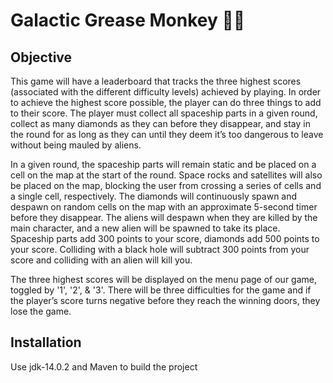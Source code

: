 # Galactic Grease Monkey 🐒🚀

## Objective
This game will have a leaderboard that tracks the three highest scores (associated with the different difficulty levels) achieved by playing. In order to achieve the highest score possible, the player can do three things to add to their score. The player must collect all spaceship parts in a given round, collect as many diamonds as they can before they disappear, and stay in the round for as long as they can until they deem it’s too dangerous to leave without being mauled by aliens. 

In a given round, the spaceship parts will remain static and be placed on a cell on the map at the start of the round. Space rocks and satellites will also be placed on the map, blocking the user from crossing a series of cells and a single cell, respectively. The diamonds will continuously spawn and despawn on random cells on the map with an approximate 5-second timer before they disappear. The aliens will despawn when they are killed by the main character, and a new alien will be spawned to take its place. Spaceship parts add 300 points to your score, diamonds add 500 points to your score. Colliding with a black hole will subtract 300 points from your score and colliding with an alien will kill you. 

The three highest scores will be displayed on the menu page of our game, toggled by '1', '2', & '3'. There will be three difficulties for the game and if the player’s score turns negative before they reach the winning doors, they lose the game.

## Installation

Use jdk-14.0.2 and Maven to build the project
    
